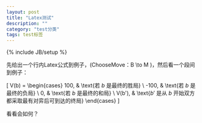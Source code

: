 ```yaml
---
layout: post
title: "Latex测试"
description: ""
category: "test分类"
tags: test标签
---
```

{% include JB/setup %}



先给出一个行内Latex公式到例子，\(ChooseMove：B \to M \)，然后看一个段间到例子：

\[
V(b) = 
\begin{cases}
100, & \text{若 $b$ 是最终的胜局} \\
-100, & \text{若 $b$ 是最终的负局} \\
0, & \text{若 $b$ 是最终的和局} \\
V(b'), & \text{$b'$ 是从 $b$ 开始双方都采取最有对弈后可到达的终局}
\end{cases}
\]

看看会如何？
